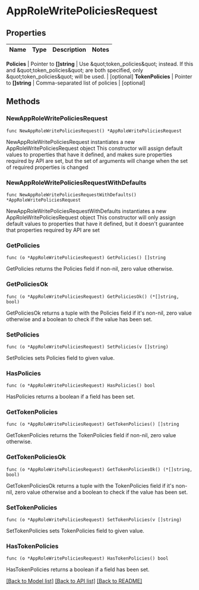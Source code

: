 # AppRoleWritePoliciesRequest


## Properties

Name | Type | Description | Notes
------------ | ------------- | ------------- | -------------


**Policies** | Pointer to **[]string** | Use \&quot;token_policies\&quot; instead. If this and \&quot;token_policies\&quot; are both specified, only \&quot;token_policies\&quot; will be used. | [optional] 
**TokenPolicies** | Pointer to **[]string** | Comma-separated list of policies | [optional] 



## Methods


### NewAppRoleWritePoliciesRequest

`func NewAppRoleWritePoliciesRequest() *AppRoleWritePoliciesRequest`

NewAppRoleWritePoliciesRequest instantiates a new AppRoleWritePoliciesRequest object
This constructor will assign default values to properties that have it defined,
and makes sure properties required by API are set, but the set of arguments
will change when the set of required properties is changed

### NewAppRoleWritePoliciesRequestWithDefaults

`func NewAppRoleWritePoliciesRequestWithDefaults() *AppRoleWritePoliciesRequest`

NewAppRoleWritePoliciesRequestWithDefaults instantiates a new AppRoleWritePoliciesRequest object
This constructor will only assign default values to properties that have it defined,
but it doesn't guarantee that properties required by API are set


### GetPolicies

`func (o *AppRoleWritePoliciesRequest) GetPolicies() []string`

GetPolicies returns the Policies field if non-nil, zero value otherwise.

### GetPoliciesOk

`func (o *AppRoleWritePoliciesRequest) GetPoliciesOk() (*[]string, bool)`

GetPoliciesOk returns a tuple with the Policies field if it's non-nil, zero value otherwise
and a boolean to check if the value has been set.

### SetPolicies

`func (o *AppRoleWritePoliciesRequest) SetPolicies(v []string)`

SetPolicies sets Policies field to given value.


### HasPolicies

`func (o *AppRoleWritePoliciesRequest) HasPolicies() bool`

HasPolicies returns a boolean if a field has been set.




### GetTokenPolicies

`func (o *AppRoleWritePoliciesRequest) GetTokenPolicies() []string`

GetTokenPolicies returns the TokenPolicies field if non-nil, zero value otherwise.

### GetTokenPoliciesOk

`func (o *AppRoleWritePoliciesRequest) GetTokenPoliciesOk() (*[]string, bool)`

GetTokenPoliciesOk returns a tuple with the TokenPolicies field if it's non-nil, zero value otherwise
and a boolean to check if the value has been set.

### SetTokenPolicies

`func (o *AppRoleWritePoliciesRequest) SetTokenPolicies(v []string)`

SetTokenPolicies sets TokenPolicies field to given value.


### HasTokenPolicies

`func (o *AppRoleWritePoliciesRequest) HasTokenPolicies() bool`

HasTokenPolicies returns a boolean if a field has been set.









[[Back to Model list]](../README.md#documentation-for-models) [[Back to API list]](../README.md#documentation-for-api-endpoints) [[Back to README]](../README.md)


